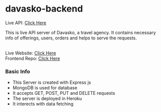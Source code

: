 # davasko-backend

Live API: <a href="https://morning-ridge-69827.herokuapp.com/">Click Here</a><br />

This is live API server of Davasko, a travel agency. It contains necessary info of offerings, users, orders and helps to serve the requests.<br /><br />

Live Website: <a href="https://davaskog.web.app/">Click Here</a><br />
Frontend Repo: <a href="https://github.com/programming-hero-web-course1/tourism-or-delivery-website-client-side-iFall-iFail">Click Here</a><br/>

### Basic Info
* This Server is created with Express js
* MongoDB is used for database
* It accepts GET, POST, PUT and DELETE requests
* The server is deployed in Heroku
* It interects with data fetching